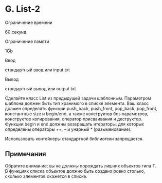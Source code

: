 G. List-2
=========

Ограничение времени

60 секунд

Ограничение памяти

1Gb

Ввод

стандартный ввод или input.txt

Вывод

стандартный вывод или output.txt

Сделайте класс List из предыдущей задачи шаблонным. Параметром шаблона должен быть тип хранимого в списке элемента. Ваш класс должен определять функции push\_back, push\_front, pop\_back, pop\_front, константные size и begin/end, а также конструктор без параметров, конструктор копирования, оператор присваивания и деструктор. Функции begin и end должны возвращать итераторы, для которых определены операторы ++, – и унарный \* (разыменование).

Использовать контейнеры стандартной библиотеки запрещается.

Примечания
----------

Обратите внимание: вы не должны порождать лишних объектов типа T. В функциях списка объектов должно быть создано ровно столько, сколько элементов окажется в списке.